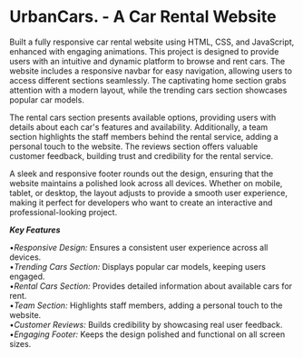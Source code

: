 # UrbanCars.  - A Car Rental Website

Built a fully responsive car rental website using HTML, CSS, and JavaScript, enhanced with engaging animations. This project is designed to provide users with an intuitive and dynamic platform to browse and rent cars. The website includes a responsive navbar for easy navigation, allowing users to access different sections seamlessly. The captivating home section grabs attention with a modern layout, while the trending cars section showcases popular car models.

The rental cars section presents available options, providing users with details about each car's features and availability. Additionally, a team section highlights the staff members behind the rental service, adding a personal touch to the website. The reviews section offers valuable customer feedback, building trust and credibility for the rental service.

A sleek and responsive footer rounds out the design, ensuring that the website maintains a polished look across all devices. Whether on mobile, tablet, or desktop, the layout adjusts to provide a smooth user experience, making it perfect for developers who want to create an interactive and professional-looking project.

_**Key Features**_<br>

•*Responsive Design:*  Ensures a consistent user experience across all devices.<br>
•*Trending Cars Section:*  Displays popular car models, keeping users engaged.<br>
•*Rental Cars Section:*  Provides detailed information about available cars for rent.<br>
•*Team Section:*  Highlights staff members, adding a personal touch to the website.<br>
•*Customer Reviews:*  Builds credibility by showcasing real user feedback.<br>
•*Engaging Footer:*  Keeps the design polished and functional on all screen sizes.<br>
